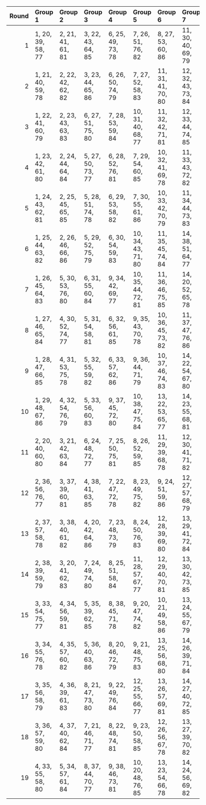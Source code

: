|   Round | Group 1           | Group 2           | Group 3           | Group 4           | Group 5            | Group 6            | Group 7            | Group 8            | Group 9            | Group 10           | Group 11      | Group 12      | Group 13      | Group 14       | Group 15       | Group 16       | Group 17       | Group 18       | Group 19       |
|--------:|:------------------|:------------------|:------------------|:------------------|:-------------------|:-------------------|:-------------------|:-------------------|:-------------------|:-------------------|:--------------|:--------------|:--------------|:---------------|:---------------|:---------------|:---------------|:---------------|:---------------|
|       1 | 1, 20, 39, 58, 77 | 2, 21, 41, 61, 81 | 3, 22, 43, 64, 85 | 6, 25, 49, 73, 78 | 7, 26, 51, 76, 82  | 8, 27, 53, 60, 86  | 11, 30, 40, 69, 79 | 12, 31, 42, 72, 83 | 16, 35, 50, 65, 80 | 17, 36, 52, 68, 84 | 4, 23, 45, 67 | 5, 24, 47, 70 | 9, 28, 55, 63 | 10, 29, 57, 66 | 13, 32, 44, 75 | 14, 33, 46, 59 | 15, 34, 48, 62 | 18, 37, 54, 71 | 19, 38, 56, 74 |
|       2 | 1, 21, 40, 59, 78 | 2, 22, 42, 62, 82 | 3, 23, 44, 65, 86 | 6, 26, 50, 74, 79 | 7, 27, 52, 58, 83  | 11, 31, 41, 70, 80 | 12, 32, 43, 73, 84 | 15, 35, 49, 63, 77 | 16, 36, 51, 66, 81 | 17, 37, 53, 69, 85 | 4, 24, 46, 68 | 5, 25, 48, 71 | 8, 28, 54, 61 | 9, 29, 56, 64  | 10, 30, 39, 67 | 13, 33, 45, 76 | 14, 34, 47, 60 | 18, 38, 55, 72 | 19, 20, 57, 75 |
|       3 | 1, 22, 41, 60, 79 | 2, 23, 43, 63, 83 | 6, 27, 51, 75, 80 | 7, 28, 53, 59, 84 | 10, 31, 40, 68, 77 | 11, 32, 42, 71, 81 | 12, 33, 44, 74, 85 | 15, 36, 50, 64, 78 | 16, 37, 52, 67, 82 | 17, 38, 54, 70, 86 | 3, 24, 45, 66 | 4, 25, 47, 69 | 5, 26, 49, 72 | 8, 29, 55, 62  | 9, 30, 57, 65  | 13, 34, 46, 58 | 14, 35, 48, 61 | 18, 20, 56, 73 | 19, 21, 39, 76 |
|       4 | 1, 23, 42, 61, 80 | 2, 24, 44, 64, 84 | 5, 27, 50, 73, 77 | 6, 28, 52, 76, 81 | 7, 29, 54, 60, 85  | 10, 32, 41, 69, 78 | 11, 33, 43, 72, 82 | 12, 34, 45, 75, 86 | 15, 37, 51, 65, 79 | 16, 38, 53, 68, 83 | 3, 25, 46, 67 | 4, 26, 48, 70 | 8, 30, 56, 63 | 9, 31, 39, 66  | 13, 35, 47, 59 | 14, 36, 49, 62 | 17, 20, 55, 71 | 18, 21, 57, 74 | 19, 22, 40, 58 |
|       5 | 1, 24, 43, 62, 81 | 2, 25, 45, 65, 85 | 5, 28, 51, 74, 78 | 6, 29, 53, 58, 82 | 7, 30, 55, 61, 86  | 10, 33, 42, 70, 79 | 11, 34, 44, 73, 83 | 15, 38, 52, 66, 80 | 16, 20, 54, 69, 84 | 19, 23, 41, 59, 77 | 3, 26, 47, 68 | 4, 27, 49, 71 | 8, 31, 57, 64 | 9, 32, 40, 67  | 12, 35, 46, 76 | 13, 36, 48, 60 | 14, 37, 50, 63 | 17, 21, 56, 72 | 18, 22, 39, 75 |
|       6 | 1, 25, 44, 63, 82 | 2, 26, 46, 66, 86 | 5, 29, 52, 75, 79 | 6, 30, 54, 59, 83 | 10, 34, 43, 71, 80 | 11, 35, 45, 74, 84 | 14, 38, 51, 64, 77 | 15, 20, 53, 67, 81 | 16, 21, 55, 70, 85 | 19, 24, 42, 60, 78 | 3, 27, 48, 69 | 4, 28, 50, 72 | 7, 31, 56, 62 | 8, 32, 39, 65  | 9, 33, 41, 68  | 12, 36, 47, 58 | 13, 37, 49, 61 | 17, 22, 57, 73 | 18, 23, 40, 76 |
|       7 | 1, 26, 45, 64, 83 | 5, 30, 53, 76, 80 | 6, 31, 55, 60, 84 | 9, 34, 42, 69, 77 | 10, 35, 44, 72, 81 | 11, 36, 46, 75, 85 | 14, 20, 52, 65, 78 | 15, 21, 54, 68, 82 | 16, 22, 56, 71, 86 | 19, 25, 43, 61, 79 | 2, 27, 47, 67 | 3, 28, 49, 70 | 4, 29, 51, 73 | 7, 32, 57, 63  | 8, 33, 40, 66  | 12, 37, 48, 59 | 13, 38, 50, 62 | 17, 23, 39, 74 | 18, 24, 41, 58 |
|       8 | 1, 27, 46, 65, 84 | 4, 30, 52, 74, 77 | 5, 31, 54, 58, 81 | 6, 32, 56, 61, 85 | 9, 35, 43, 70, 78  | 10, 36, 45, 73, 82 | 11, 37, 47, 76, 86 | 14, 21, 53, 66, 79 | 15, 22, 55, 69, 83 | 19, 26, 44, 62, 80 | 2, 28, 48, 68 | 3, 29, 50, 71 | 7, 33, 39, 64 | 8, 34, 41, 67  | 12, 38, 49, 60 | 13, 20, 51, 63 | 16, 23, 57, 72 | 17, 24, 40, 75 | 18, 25, 42, 59 |
|       9 | 1, 28, 47, 66, 85 | 4, 31, 53, 75, 78 | 5, 32, 55, 59, 82 | 6, 33, 57, 62, 86 | 9, 36, 44, 71, 79  | 10, 37, 46, 74, 83 | 14, 22, 54, 67, 80 | 15, 23, 56, 70, 84 | 18, 26, 43, 60, 77 | 19, 27, 45, 63, 81 | 2, 29, 49, 69 | 3, 30, 51, 72 | 7, 34, 40, 65 | 8, 35, 42, 68  | 11, 38, 48, 58 | 12, 20, 50, 61 | 13, 21, 52, 64 | 16, 24, 39, 73 | 17, 25, 41, 76 |
|      10 | 1, 29, 48, 67, 86 | 4, 32, 54, 76, 79 | 5, 33, 56, 60, 83 | 9, 37, 45, 72, 80 | 10, 38, 47, 75, 84 | 13, 22, 53, 65, 77 | 14, 23, 55, 68, 81 | 15, 24, 57, 71, 85 | 18, 27, 44, 61, 78 | 19, 28, 46, 64, 82 | 2, 30, 50, 70 | 3, 31, 52, 73 | 6, 34, 39, 63 | 7, 35, 41, 66  | 8, 36, 43, 69  | 11, 20, 49, 59 | 12, 21, 51, 62 | 16, 25, 40, 74 | 17, 26, 42, 58 |
|      11 | 2, 20, 40, 60, 80 | 3, 21, 42, 63, 84 | 6, 24, 48, 72, 77 | 7, 25, 50, 75, 81 | 8, 26, 52, 59, 85  | 11, 29, 39, 68, 78 | 12, 30, 41, 71, 82 | 13, 31, 43, 74, 86 | 16, 34, 49, 64, 79 | 17, 35, 51, 67, 83 | 1, 38, 57, 76 | 4, 22, 44, 66 | 5, 23, 46, 69 | 9, 27, 54, 62  | 10, 28, 56, 65 | 14, 32, 45, 58 | 15, 33, 47, 61 | 18, 36, 53, 70 | 19, 37, 55, 73 |
|      12 | 2, 36, 56, 76, 77 | 3, 37, 39, 60, 81 | 4, 38, 41, 63, 85 | 7, 22, 47, 72, 78 | 8, 23, 49, 75, 82  | 9, 24, 51, 59, 86  | 12, 27, 57, 68, 79 | 13, 28, 40, 71, 83 | 17, 32, 48, 64, 80 | 18, 33, 50, 67, 84 | 1, 35, 54, 73 | 5, 20, 43, 66 | 6, 21, 45, 69 | 10, 25, 53, 62 | 11, 26, 55, 65 | 14, 29, 42, 74 | 15, 30, 44, 58 | 16, 31, 46, 61 | 19, 34, 52, 70 |
|      13 | 2, 37, 57, 58, 78 | 3, 38, 40, 61, 82 | 4, 20, 42, 64, 86 | 7, 23, 48, 73, 79 | 8, 24, 50, 76, 83  | 12, 28, 39, 69, 80 | 13, 29, 41, 72, 84 | 16, 32, 47, 62, 77 | 17, 33, 49, 65, 81 | 18, 34, 51, 68, 85 | 1, 36, 55, 74 | 5, 21, 44, 67 | 6, 22, 46, 70 | 9, 25, 52, 60  | 10, 26, 54, 63 | 11, 27, 56, 66 | 14, 30, 43, 75 | 15, 31, 45, 59 | 19, 35, 53, 71 |
|      14 | 2, 38, 39, 59, 79 | 3, 20, 41, 62, 83 | 7, 24, 49, 74, 80 | 8, 25, 51, 58, 84 | 11, 28, 57, 67, 77 | 12, 29, 40, 70, 81 | 13, 30, 42, 73, 85 | 16, 33, 48, 63, 78 | 17, 34, 50, 66, 82 | 18, 35, 52, 69, 86 | 1, 37, 56, 75 | 4, 21, 43, 65 | 5, 22, 45, 68 | 6, 23, 47, 71  | 9, 26, 53, 61  | 10, 27, 55, 64 | 14, 31, 44, 76 | 15, 32, 46, 60 | 19, 36, 54, 72 |
|      15 | 3, 33, 54, 75, 77 | 4, 34, 56, 59, 81 | 5, 35, 39, 62, 85 | 8, 38, 45, 71, 78 | 9, 20, 47, 74, 82  | 10, 21, 49, 58, 86 | 13, 24, 55, 67, 79 | 14, 25, 57, 70, 83 | 18, 29, 46, 63, 80 | 19, 30, 48, 66, 84 | 1, 31, 50, 69 | 2, 32, 52, 72 | 6, 36, 41, 65 | 7, 37, 43, 68  | 11, 22, 51, 61 | 12, 23, 53, 64 | 15, 26, 40, 73 | 16, 27, 42, 76 | 17, 28, 44, 60 |
|      16 | 3, 34, 55, 76, 78 | 4, 35, 57, 60, 82 | 5, 36, 40, 63, 86 | 8, 20, 46, 72, 79 | 9, 21, 48, 75, 83  | 13, 25, 56, 68, 80 | 14, 26, 39, 71, 84 | 17, 29, 45, 61, 77 | 18, 30, 47, 64, 81 | 19, 31, 49, 67, 85 | 1, 32, 51, 70 | 2, 33, 53, 73 | 6, 37, 42, 66 | 7, 38, 44, 69  | 10, 22, 50, 59 | 11, 23, 52, 62 | 12, 24, 54, 65 | 15, 27, 41, 74 | 16, 28, 43, 58 |
|      17 | 3, 35, 56, 58, 79 | 4, 36, 39, 61, 83 | 8, 21, 47, 73, 80 | 9, 22, 49, 76, 84 | 12, 25, 55, 66, 77 | 13, 26, 57, 69, 81 | 14, 27, 40, 72, 85 | 17, 30, 46, 62, 78 | 18, 31, 48, 65, 82 | 19, 32, 50, 68, 86 | 1, 33, 52, 71 | 2, 34, 54, 74 | 5, 37, 41, 64 | 6, 38, 43, 67  | 7, 20, 45, 70  | 10, 23, 51, 60 | 11, 24, 53, 63 | 15, 28, 42, 75 | 16, 29, 44, 59 |
|      18 | 3, 36, 57, 59, 80 | 4, 37, 40, 62, 84 | 7, 21, 46, 71, 77 | 8, 22, 48, 74, 81 | 9, 23, 50, 58, 85  | 12, 26, 56, 67, 78 | 13, 27, 39, 70, 82 | 14, 28, 41, 73, 86 | 17, 31, 47, 63, 79 | 18, 32, 49, 66, 83 | 1, 34, 53, 72 | 2, 35, 55, 75 | 5, 38, 42, 65 | 6, 20, 44, 68  | 10, 24, 52, 61 | 11, 25, 54, 64 | 15, 29, 43, 76 | 16, 30, 45, 60 | 19, 33, 51, 69 |
|      19 | 4, 33, 55, 58, 80 | 5, 34, 57, 61, 84 | 8, 37, 44, 70, 77 | 9, 38, 46, 73, 81 | 10, 20, 48, 76, 85 | 13, 23, 54, 66, 78 | 14, 24, 56, 69, 82 | 15, 25, 39, 72, 86 | 18, 28, 45, 62, 79 | 19, 29, 47, 65, 83 | 1, 30, 49, 68 | 2, 31, 51, 71 | 3, 32, 53, 74 | 6, 35, 40, 64  | 7, 36, 42, 67  | 11, 21, 50, 60 | 12, 22, 52, 63 | 16, 26, 41, 75 | 17, 27, 43, 59 |